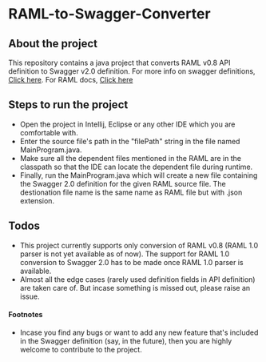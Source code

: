 # RAML-to-Swagger-Converter

## About the project
This repository contains a java project that converts RAML v0.8 API definition to Swagger v2.0 definition. 
For more info on swagger definitions, [Click here](https://swagger.io/docs/). For RAML docs, [Click here](https://github.com/raml-org/raml-spec/blob/master/versions/raml-08/raml-08.md)

## Steps to run the project
* Open the project in Intellij, Eclipse or any other IDE which you are comfortable with.
* Enter the source file's path in the "filePath" string in the file named MainProgram.java.
* Make sure all the dependent files mentioned in the RAML are in the classpath so that the IDE can locate the dependent file during runtime.
* Finally, run the MainProgram.java which will create a new file containing the Swagger 2.0 definition for the given RAML source file. The destionation file name is the same name as RAML file but with .json extension.

## Todos
* This project currently supports only conversion of RAML v0.8 (RAML 1.0 parser is not yet available as of now). The support for RAML 1.0 conversion to Swagger 2.0 has to be made once RAML 1.0 parser is available.
* Almost all the edge cases (rarely used definition fields in API definition) are taken care of. But incase something is missed out, please raise an issue.

#### Footnotes
* Incase you find any bugs or want to add any new feature that's included in the Swagger definition (say, in the future), then you are highly welcome to contribute to the project.
